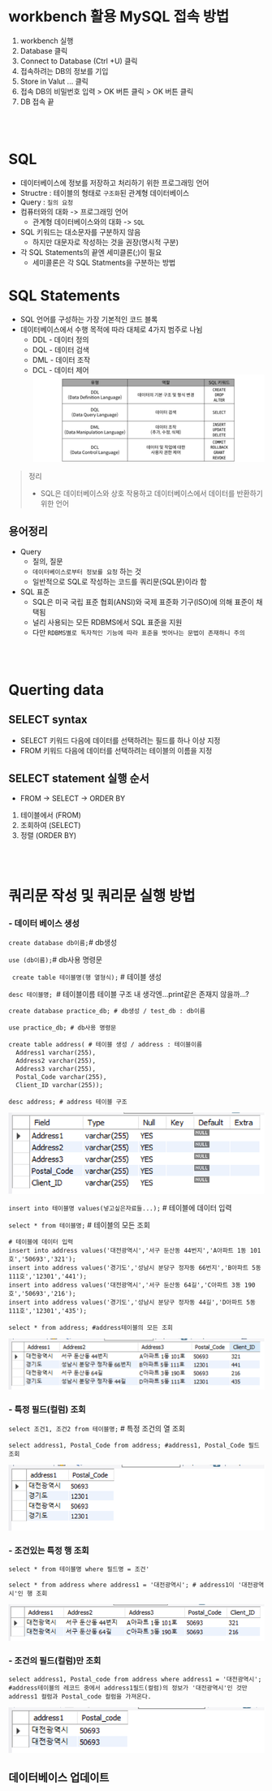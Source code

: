 #  workbench 활용 MySQL 접속 방법
1. workbench 실행
2. Database 클릭
3. Connect to Database  (Ctrl +U) 클릭
4. 접속하려는 DB의 정보를 기입
5. Store in Valut ... 클릭
6. 접속 DB의 비밀번호 입력 > OK 버튼 클릭 > OK 버튼 클릭
7. DB 접속 끝

<br>
<br>

# SQL
- 데이터베이스에 정보를 저장하고 처리하기 위한 프로그래밍 언어
- Structre : 테이블의 형태로 `구조화`된 관계형 데이터베이스
- Query : `질의 요청`
- 컴퓨터와의 대화 -> 프로그래밍 언어
  - 관계형 데이터베이스와의 대화 -> `SQL`
- SQL 키워드는 대소문자를 구분하지 않음
  - 하지만 대문자로 작성하는 것을 권장(명시적 구분)
- 각 SQL Statements의 끝엔 세미클론(;)이 필요
  - 세미콜론은 각 SQL Statments을 구분하는 방법

# SQL Statements
- SQL 언어를 구성하는 가장 기본적인 코드 블록
- 데이터베이스에서 수행 목적에 따라 대체로 4가지 범주로 나뉨
  - DDL - 데이터 정의
  - DQL - 데이터 검색
  - DML - 데이터 조작
  - DCL - 데이터 제어
  ![DDLDQLDMLDCL](img\DDL.png)

> 정리
>  - SQL은 데이터베이스와 상호 작용하고 데이터베이스에서 데이터를 반환하기 위한 언어

## 용어정리
- Query
  - 질의, 질문
  - `데이터베이스로부터 정보를 요청` 하는 것
  - 일반적으로 SQL로 작성하는 코드를 쿼리문(SQL문)이라 함
- SQL 표준
  - SQL은 미국 국립 표준 협회(ANSI)와 국제 표준화 기구(ISO)에 의해 표준이 채택됨
  - 널리 사용되는 모든 RDBMS에서 SQL 표준을 지원
  - 다만 `RDBMS별로 독자적인 기능에 따라 표준을 벗어나는 문법이 존재하니 주의`

<br>
<br>

# Querting data

## SELECT syntax
  - SELECT 키워드 다음에 데이터를 선택하려는 필드를 하나 이상 지정
  - FROM 키워드 다음에 데이터를 선택하려는 테이블의 이름을 지정
## SELECT statement 실행 순서
  - FROM -> SELECT -> ORDER BY
  1. 테이블에서 (FROM)
  2. 조회하여 (SELECT)
  3. 정렬 (ORDER BY)

<br>
<br>

# 쿼리문 작성 및 쿼리문 실행 방법
### - 데이터 베이스 생성
` create database db이름; `# db생성

` use (db이름); `# db사용 명령문

` create table 테이블명(행 열형식);` # 테이블 생성

`desc 테이블명; `# 테이블이름 테이블 구조 내 생각엔...print같은 존재지 않을까...?
```
create database practice_db; # db생성 / test_db : db이름

use practice_db; # db사용 명령문

create table address( # 테이블 생성 / address : 테이블이름
  Address1 varchar(255),
  Address2 varchar(255),
  Address3 varchar(255),
  Postal_Code varchar(255),
  Client_ID varchar(255));

desc address; # address 테이블 구조
```
![create_db](img\KakaoTalk_20230208_230232320.png)

`insert into 테이블명 values(넣고싶은자료들...);` # 테이블에 데이터 입력

`select * from 테이블명;` # 테이블의 모든 조회
```
# 테이블에 데이터 입력
insert into address values('대전광역시','서구 둔산동 44번지','A아파트 1동 101호','50693','321');
insert into address values('경기도','성남시 분당구 정자동 66번지','B아파트 5동 111호','12301','441');
insert into address values('대전광역시','서구 둔산동 64길','C아파트 3동 190호','50693','216');
insert into address values('경기도','성남시 분당구 정자동 44길','D아파트 5동 111호','12301','435');

select * from address; #address테이블의 모든 조회
```
![insert_data](img\KakaoTalk_20230208_230443611.png)
<br>

### - 특정 필드(컬럼) 조회 
`select 조건1, 조건2 from 테이블명;` # 특정 조건의 열 조회
```
select address1, Postal_Code from address; #address1, Postal_Code 필드 조회

```
![select_column](img\select_dajeon_column.png)
<br>

### - 조건있는 특정 행 조회
`select * from 테이블명 where 필드명 = 조건'` 
```
select * from address where address1 = '대전광역시'; # address1이 '대전광역시'인 행 조회
```
![select_daejeon_row](img\select_dajeon_row.png)
<br>

### - 조건의 필드(컬럼)만 조회
```
select address1, Postal_code from address where address1 = '대전광역시';
#address테이블의 레코드 중에서 address1필드(컬럼)의 정보가 '대전광역시'인 것만 address1 컬럼과 Postal_code 컬럼을 가져온다.
```
![select_daejeon_add_post](img\select_daejeon_add_post.png)

## 데이터베이스 업데이트
